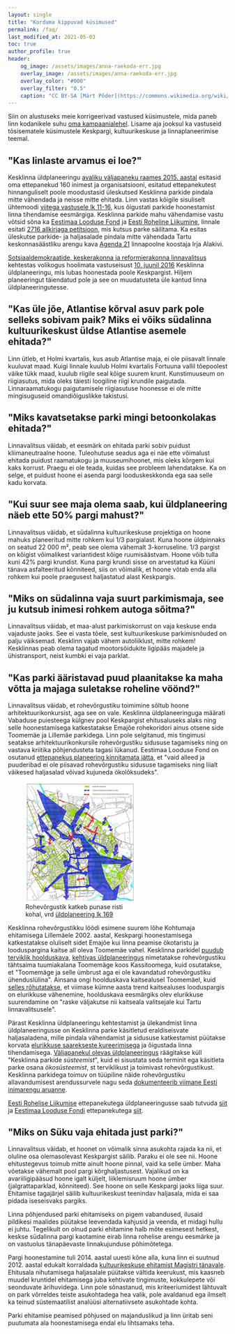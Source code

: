```yaml
---
layout: single
title: "Korduma kippuvad küsimused"
permalink: /faq/
last_modified_at: 2021-05-03
toc: true
author_profile: true
header:
    og_image: /assets/images/anna-raekoda-err.jpg
    overlay_image: /assets/images/anna-raekoda-err.jpg
    overlay_color: "#000"
    overlay_filter: "0.5"
    caption: "CC BY-SA [Märt Põder](https://commons.wikimedia.org/wiki/File:Tartu_Keskpargi_raiumise_vastase_petitsiooni_s%C3%BCmboolne_%C3%BCleandmine_Tartu_linnale.jpg%20)"
---
```


Siin on alustuseks meie korrigeerivad vastused küsimustele, mida paneb linn kodanikele suhu [oma kampaanialehel](https://www.tartu.ee/et/sudalinna-kultuurikeskus#Korduma-kippuvad-k%C3%BCsimused-(KKK)). Lisame aja jooksul ka vastuseid tõsisematele küsimustele Keskpargi, kultuurikeskuse ja linnaplaneerimise teemal.

## "Kas linlaste arvamus ei loe?"

Kesklinna üldplaneeringu [avaliku väljapaneku raames 2015. aastal](https://info.raad.tartu.ee/dhs.nsf/web/gpunid/GC22581C40021DC41C2257F4F00382E1C) esitasid oma ettepanekud 160 inimest ja organisatsiooni, esitatud ettepanekutest hinnanguliselt poole moodustasid üleskutsed Kesklinna parkide pindala mitte vähendada ja neisse mitte ehitada. Linn vastas kõigile sisuliselt ühtemoodi [viitega vastusele lk 11-16](https://info.raad.tartu.ee/dhs.nsf/web/viited/gpunid/GC22581C40021DC41C2257F4F00382E1C/$FILE/Kesklinna%20YP%20ettepanekud%20ja%20seisukohad.pdf), kus õigustati parkide hoonestamist linna tihendamise eesmärgiga. Kesklinna parkide mahu vähendamise vastu võtsid sõna ka [Eestimaa Looduse Fond](https://elfond.ee/) ja [Eesti Roheline Liikumine](https://roheline.ee/), linnale esitati [2716 allkirjaga petitsioon](https://petitsioon.ee/tartupargid), mis kutsus parke säilitama. Ka esitas üleskutse parkide- ja haljasalade pindala mitte vähendada Tartu keskonnasäästliku arengu kava [Agenda 21](https://www.riigiteataja.ee/akt/89690) linnapoolne koostaja Irja Alakivi.

[Sotsiaaldemokraatide, keskerakonna ja reformierakonna linnavalitsus](https://et.wikipedia.org/wiki/Tartu_linnavalitsus#2013._aasta_kohalikud_valimised) kehtestas volikogus hoolimata vastuseisust [10. juunil 2016](https://info.raad.tartu.ee/dhs.nsf/web/viited/gpunid/GC22581C40021DC41C2257FE3001F4AD0?OpenDocument) Kesklinna üldplaneeringu, mis lubas hoonestada poole Keskpargist. Hiljem planeeringut täiendatud pole ja see on muudatusteta üle kantud linna üldplaneeringutesse.

## "Kas üle jõe, Atlantise kõrval asuv park pole selleks sobivam paik? Miks ei võiks südalinna kultuurikeskust üldse Atlantise asemele ehitada?"

Linn ütleb, et Holmi kvartalis, kus asub Atlantise maja, ei ole piisavalt linnale kuuluvat maad. Kuigi linnale kuulub Holmi kvartalis Fortuuna vallil tõepoolest väike tükk maad, kuulub riigile seal kõige suurem krunt. Kunstimuuseum on riigiasutus, mida oleks täiesti loogiline riigi krundile paigutada. Linnaraamatukogu paigutamisele riigiasutuse hoonesse ei ole mitte mingisuguseid omandiõiguslikke takistusi.

## "Miks kavatsetakse parki mingi betoonkolakas ehitada?"

Linnavalitsus väidab, et eesmärk on ehitada parki sobiv puidust kliimaneutraalne hoone. Tuleohutuse seadus aga ei näe ette võimalust ehitada puidust raamatukogu ja muuseumihoonet, mis oleks kõrgem kui kaks korrust. Praegu ei ole teada, kuidas see probleem lahendatakse. Ka on selge, et puidust hoone ei asenda pargi looduskeskkonda ega saa selle kadu korvata.

## "Kui suur see maja olema saab, kui üldplaneering näeb ette 50% pargi mahust?"

Linnavalitsus väidab, et südalinna kultuurikeskuse projektiga on hoone mahuks planeeritud mitte rohkem kui 1/3 pargialast. Kuna hoone üldpinnaks on seatud 22 000 m², peab see olema vähemalt 3-korruseline. 1/3 pargist on kõigist võimalikest variantidest kõige ruumisäästvam. Hoone võib tulla kuni 42% pargi krundist. Kuna pargi krundi sisse on arvestatud ka Küüni tänava asfalteeritud kõnniteed, siis on võimalik, et hoone võtab enda alla rohkem kui poole praegusest haljastatud alast Keskpargis. 

## "Miks on südalinna vaja suurt parkimismaja, see ju kutsub inimesi rohkem autoga sõitma?"

Linnavalitsus väidab, et maa-alust parkimiskorrust on vaja keskuse enda vajaduste jaoks. See ei vasta tõele, sest kultuurikeskuse parkimisnõuded on palju väiksemad. Kesklinn vajab vähem autoliiklust, mitte rohkem! Kesklinnas peab olema tagatud mootorsõidukite ligipääs majadele ja ühistransport, neist kumbki ei vaja parklat.

## "Kas parki ääristavad puud plaanitakse ka maha võtta ja majaga suletakse roheline vöönd?"

Linnavalitsus väidab, et rohevõrgustiku toimimine sõltub hoone arhitektuurikonkursist, aga see on vale. Kesklinna üldplaneeringuga määrati Vabaduse puiesteega külgnev pool Keskpargist ehitusaluseks alaks ning selle hoonestamisega katkestatakse Emajõe rohekoridori ainus otsene side Toomemäe ja Lillemäe parkidega. Linn pole selgitanud, mis tingimusi seatakse arhitektuurikonkursile rohevõrgustiku sidususe tagamiseks ning on vastava kriitika põhjendusteta tagasi lükanud. Eestimaa Looduse Fond on osutanud [ettepanekus planeering kinnitamata jätta](https://info.raad.tartu.ee/dhs.nsf/web/viited/gpunid/GC22581C40021DC41C2257F4F00382E1C/$FILE/Kesklinna%20YP%20ettepanekud%20ja%20seisukohad.pdf), et "vaid alleed ja puuderibad ei ole piisavad rohevõrgustiku sidususe tagamiseks ning liialt väikesed haljasalad võivad kujuneda ökolõksudeks".

<figure class="align-right" style="padding-top: 0; margin-top: 0; width: 250px;">
<a href="/assets/images/rohealad-2017-katkend.jpg"><img src="/assets/images/rohealad-2017-katkend.jpg" alt="Tartu linna rohealade võrgustiku skeem kehtivast üldplaneeringust"></a>
<figcaption>Rohevõrgustik katkeb punase risti kohal, vrd <a href="https://info.raad.tartu.ee/dhs.nsf/web/viited/UP-14-003/$FILE/Tartu%20linna%20%C3%BCldplaneeringu%20seletuskiri.pdf">üld­planeering lk 169</a></figcaption>
</figure>

Kesklinna rohevõrgustikku löödi esimene suurem lõhe Kohtumaja ehitamisega Lillemäele 2002. aastal, Keskpargi hoonestamisega katkestatakse oluliselt sidet Emajõe kui linna peamise ökotaristu ja looduspargina kaitse all oleva Toomemäe vahel. Kesklinna parkidel [puudub terviklik hoolduskava](https://tartu.ee/et/ametnik-vastab/13727), [kehtivas üldplaneeringus](https://info.raad.tartu.ee/dhs.nsf/web/viited/UP-14-003/$FILE/Tartu%20linna%20%C3%BCldplaneeringu%20seletuskiri.pdf) nimetatakse rohevõrgustiku tähtsaima tuumiakalana Toomemäge koos Kassitoomega, kuid osutatakse, et "Toomemäge ja selle ümbrust aga ei ole kavandatud rohevõrgustiku ühenduslülina". Ainsana ongi hoolduskava kaitsealusel Toomemäel, kuid [selles rõhutatakse](https://www.tartu.ee/sites/default/files/research_import/2020-02/1950HK2%20Toomem%C3%A4e%20pargi%20hoolduskava%20v4.pdf), et viimase kümne aasta trend kaitsealuses looduspargis on elurikkuse vähenemine, hoolduskava eesmärgiks olev elurikkuse suurendamine on "raske väljakutse nii kaitseala valitsejale kui Tartu linnavalitsusele".

Pärast Kesklinna üldplaneeringu kehtestamist ja ülekandmist linna üldplaneeringusse on Kesklinna parke käsitletud eraldiseisvate haljasaladena, mille pindala vähendamist ja sidususe katkestamist püütakse korvata [elurikkuse saarekseste kureerimisega](https://tartu2024.ee/elurikkus) ja õigustada linna tihendamisega. [Väljapanekul olevas üldplaneeringus](https://gis.tartulv.ee/pohilahendus/yldplaneering2040/loodus/?page=page_5) räägitakse küll "Kesklinna parkide _süsteemist_", kuid ei sisustata seda terminit ega käsitleta parke osana _ökosüsteemist_, st terviklikust ja toimivast rohevõrgustikust. Kesklinna parkidega toimuv on tüüpiline näide rohevõrgustiku allavandumisest arendussurvele nagu seda [dokumenteerib viimane Eesti inimarengu aruanne](https://inimareng.ee/loodusalade-kujundamine-avalikuks-kasutuseks.html).

[Eesti Rohelise Liikumise](https://roheline.ee/) ettepanekutega üldplaneeringusse saab tutvuda [siit](https://keskpark.infoaed.ee/assets/data/keskkonnaeksperdid/ERL%20Tartu%202040%20%C3%BCldplaneeringu%20kommentaar.pdf) ja [Eestimaa Looduse Fondi](https://elfond.ee/) ettepanekutega [siit](https://keskpark.infoaed.ee/assets/data/keskkonnaeksperdid/elfond-tartu-kesklinna-rohealad-2015-2021.pdf).

## "Miks on Süku vaja ehitada just parki?"

Linnavalitsus väidab, et hoonet on võimalik sinna asukohta rajada ka nii, et oluline osa olemasolevast Keskpargist säilib. Paraku ei ole see nii. Hoone ehitustegevus toimub mitte ainult hoone pinnal, vaid ka selle ümber. Maha võetakse vähemalt pool pargi kõrghaljastusest. Vajalikud on ka avariiligipääsud hoone igalt küljelt, liiklemisruum hoone ümber (jalgrattaparklad, kõnniteed). See hoone on selle Keskpargi jaoks liiga suur. Ehitamise tagajärjel säilib kultuurikeskust teenindav haljasala, mida ei saa pidada iseseisvaks pargiks.

Linna põhjendused parki ehitamiseks on pigem vabandused, ilusaid pildikesi maalides püütakse leevendada kahjusid ja veenda, et midagi hullu ei juhtu. Tegelikult on olnud parki ehitamine halb mõte esimesest hetkest, keskse südalinna pargi kaotamine eirab linna rohelise arengu eesmärke ja on vastuolus tänapäevaste linnakujunduse põhimõtetega.

Pargi hoonestamine tuli 2014. aastal uuesti kõne alla, kuna linn ei suutnud 2012. aastal edukalt korraldada [kultuurikeskuse ehitamist Magistri tänavale](https://www.err.ee/365362/tartu-maksab-arhitektidele-hoone-eest-mida-ei-ehitatagi). Ehitusala nihutamisega haljasalale püütakse vältida keerukust, mis kaasneb muudel kruntidel ehitamisega juba kehtivate tingimuste, kokkulepete või seonduvate ärihuvidega. Linn pole sõnastanud, mis kriteeriumidest lähtuvalt on park võrreldes teiste asukohtadega hea valik, pole avaldanud ega ilmselt ka teinud süstemaatilist analüüsi alternatiivsete asukohtade kohta.

Parki ehitamise peamised põhjused on majanduslikud ja linn üritab seni puutumata ala hoonestamisega endal elu lihtsamaks teha.